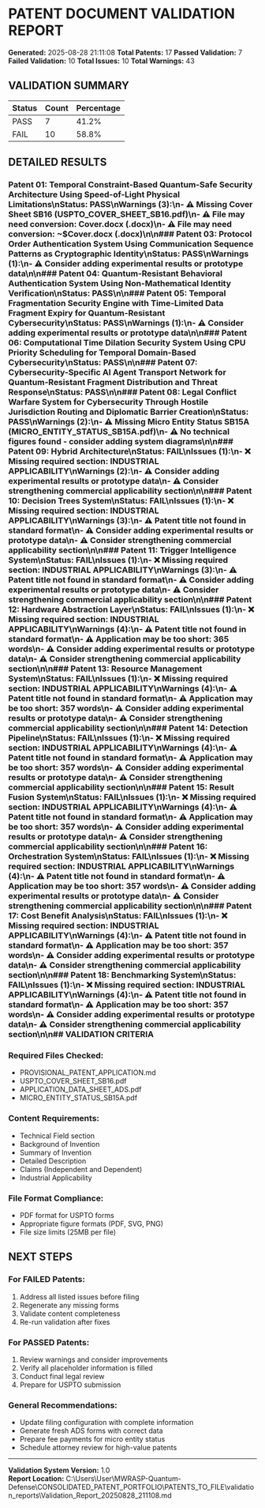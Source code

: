# PATENT DOCUMENT VALIDATION REPORT

**Generated:** 2025-08-28 21:11:08
**Total Patents:** 17
**Passed Validation:** 7
**Failed Validation:** 10
**Total Issues:** 10
**Total Warnings:** 43

## VALIDATION SUMMARY

| Status | Count | Percentage |
|--------|-------|------------|
| PASS   | 7 | 41.2% |
| FAIL   | 10 | 58.8% |

## DETAILED RESULTS

### Patent 01: Temporal Constraint-Based Quantum-Safe Security Architecture Using Speed-of-Light Physical Limitations\n**Status:** PASS\n**Warnings (3):**\n- ⚠️ Missing Cover Sheet SB16 (USPTO_COVER_SHEET_SB16.pdf)\n- ⚠️ File may need conversion: Cover.docx (.docx)\n- ⚠️ File may need conversion: ~$Cover.docx (.docx)\n\n### Patent 03: Protocol Order Authentication System Using Communication Sequence Patterns as Cryptographic Identity\n**Status:** PASS\n**Warnings (1):**\n- ⚠️ Consider adding experimental results or prototype data\n\n### Patent 04: Quantum-Resistant Behavioral Authentication System Using Non-Mathematical Identity Verification\n**Status:** PASS\n\n### Patent 05: Temporal Fragmentation Security Engine with Time-Limited Data Fragment Expiry for Quantum-Resistant Cybersecurity\n**Status:** PASS\n**Warnings (1):**\n- ⚠️ Consider adding experimental results or prototype data\n\n### Patent 06: Computational Time Dilation Security System Using CPU Priority Scheduling for Temporal Domain-Based Cybersecurity\n**Status:** PASS\n\n### Patent 07: Cybersecurity-Specific AI Agent Transport Network for Quantum-Resistant Fragment Distribution and Threat Response\n**Status:** PASS\n\n### Patent 08: Legal Conflict Warfare System for Cybersecurity Through Hostile Jurisdiction Routing and Diplomatic Barrier Creation\n**Status:** PASS\n**Warnings (2):**\n- ⚠️ Missing Micro Entity Status SB15A (MICRO_ENTITY_STATUS_SB15A.pdf)\n- ⚠️ No technical figures found - consider adding system diagrams\n\n### Patent 09: Hybrid Architecture\n**Status:** FAIL\n**Issues (1):**\n- ❌ Missing required section: INDUSTRIAL APPLICABILITY\n**Warnings (2):**\n- ⚠️ Consider adding experimental results or prototype data\n- ⚠️ Consider strengthening commercial applicability section\n\n### Patent 10: Decision Trees System\n**Status:** FAIL\n**Issues (1):**\n- ❌ Missing required section: INDUSTRIAL APPLICABILITY\n**Warnings (3):**\n- ⚠️ Patent title not found in standard format\n- ⚠️ Consider adding experimental results or prototype data\n- ⚠️ Consider strengthening commercial applicability section\n\n### Patent 11: Trigger Intelligence System\n**Status:** FAIL\n**Issues (1):**\n- ❌ Missing required section: INDUSTRIAL APPLICABILITY\n**Warnings (3):**\n- ⚠️ Patent title not found in standard format\n- ⚠️ Consider adding experimental results or prototype data\n- ⚠️ Consider strengthening commercial applicability section\n\n### Patent 12: Hardware Abstraction Layer\n**Status:** FAIL\n**Issues (1):**\n- ❌ Missing required section: INDUSTRIAL APPLICABILITY\n**Warnings (4):**\n- ⚠️ Patent title not found in standard format\n- ⚠️ Application may be too short: 365 words\n- ⚠️ Consider adding experimental results or prototype data\n- ⚠️ Consider strengthening commercial applicability section\n\n### Patent 13: Resource Management System\n**Status:** FAIL\n**Issues (1):**\n- ❌ Missing required section: INDUSTRIAL APPLICABILITY\n**Warnings (4):**\n- ⚠️ Patent title not found in standard format\n- ⚠️ Application may be too short: 357 words\n- ⚠️ Consider adding experimental results or prototype data\n- ⚠️ Consider strengthening commercial applicability section\n\n### Patent 14: Detection Pipeline\n**Status:** FAIL\n**Issues (1):**\n- ❌ Missing required section: INDUSTRIAL APPLICABILITY\n**Warnings (4):**\n- ⚠️ Patent title not found in standard format\n- ⚠️ Application may be too short: 357 words\n- ⚠️ Consider adding experimental results or prototype data\n- ⚠️ Consider strengthening commercial applicability section\n\n### Patent 15: Result Fusion System\n**Status:** FAIL\n**Issues (1):**\n- ❌ Missing required section: INDUSTRIAL APPLICABILITY\n**Warnings (4):**\n- ⚠️ Patent title not found in standard format\n- ⚠️ Application may be too short: 357 words\n- ⚠️ Consider adding experimental results or prototype data\n- ⚠️ Consider strengthening commercial applicability section\n\n### Patent 16: Orchestration System\n**Status:** FAIL\n**Issues (1):**\n- ❌ Missing required section: INDUSTRIAL APPLICABILITY\n**Warnings (4):**\n- ⚠️ Patent title not found in standard format\n- ⚠️ Application may be too short: 357 words\n- ⚠️ Consider adding experimental results or prototype data\n- ⚠️ Consider strengthening commercial applicability section\n\n### Patent 17: Cost Benefit Analysis\n**Status:** FAIL\n**Issues (1):**\n- ❌ Missing required section: INDUSTRIAL APPLICABILITY\n**Warnings (4):**\n- ⚠️ Patent title not found in standard format\n- ⚠️ Application may be too short: 357 words\n- ⚠️ Consider adding experimental results or prototype data\n- ⚠️ Consider strengthening commercial applicability section\n\n### Patent 18: Benchmarking System\n**Status:** FAIL\n**Issues (1):**\n- ❌ Missing required section: INDUSTRIAL APPLICABILITY\n**Warnings (4):**\n- ⚠️ Patent title not found in standard format\n- ⚠️ Application may be too short: 357 words\n- ⚠️ Consider adding experimental results or prototype data\n- ⚠️ Consider strengthening commercial applicability section\n\n## VALIDATION CRITERIA

### Required Files Checked:
- PROVISIONAL_PATENT_APPLICATION.md
- USPTO_COVER_SHEET_SB16.pdf
- APPLICATION_DATA_SHEET_ADS.pdf  
- MICRO_ENTITY_STATUS_SB15A.pdf

### Content Requirements:
- Technical Field section
- Background of Invention
- Summary of Invention
- Detailed Description
- Claims (Independent and Dependent)
- Industrial Applicability

### File Format Compliance:
- PDF format for USPTO forms
- Appropriate figure formats (PDF, SVG, PNG)
- File size limits (25MB per file)

## NEXT STEPS

### For FAILED Patents:
1. Address all listed issues before filing
2. Regenerate any missing forms
3. Validate content completeness
4. Re-run validation after fixes

### For PASSED Patents:
1. Review warnings and consider improvements
2. Verify all placeholder information is filled
3. Conduct final legal review
4. Prepare for USPTO submission

### General Recommendations:
- Update filing configuration with complete information
- Generate fresh ADS forms with correct data
- Prepare fee payments for micro entity status
- Schedule attorney review for high-value patents

---

**Validation System Version:** 1.0  
**Report Location:** C:\Users\User\MWRASP-Quantum-Defense\CONSOLIDATED_PATENT_PORTFOLIO\PATENTS_TO_FILE\validation_reports\Validation_Report_20250828_211108.md
